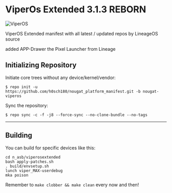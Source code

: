 ViperOs Extended 3.1.3 REBORN
=============================

![ViperOS](http://i.imgur.com/bwSVDSV.png)

ViperOS Extended manifest with all latest / updated repos by LineageOS source

added APP-Drawer the Pixel Launcher from Lineage

Initializing Repository
-----------------------

Initiate core trees without any device/kernel/vendor:

    $ repo init -u https://github.com/h0sch180/nougat_platform_manifest.git -b nougat-viperos

Sync the repository:

    $ repo sync -c -f -j8 --force-sync --no-clone-bundle --no-tags

***

Building
--------

You can build for specific devices like this:

    cd n_asb/viperosextended
    bash apply-patches.sh
    . build/envsetup.sh
    lunch viper_MAX-userdebug
    mka poison

Remember to `make clobber && make clean` every now and then!
